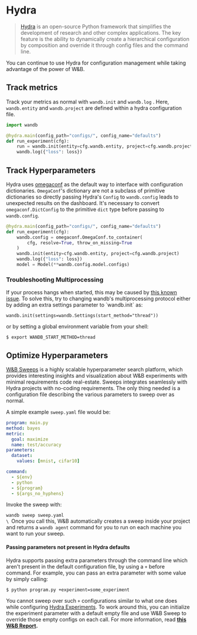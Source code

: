 # Hydra

> [Hydra](https://hydra.cc) is an open-source Python framework that simplifies the development of research and other complex applications. The key feature is the ability to dynamically create a hierarchical configuration by composition and override it through config files and the command line.

You can continue to use Hydra for configuration management while taking advantage of the power of W&B.

## Track metrics

Track your metrics as normal with `wandb.init` and `wandb.log` . Here, `wandb.entity` and `wandb.project` are defined within a hydra configuration file.

```python
import wandb

@hydra.main(config_path="configs/", config_name="defaults")
def run_experiment(cfg):
    run = wandb.init(entity=cfg.wandb.entity, project=cfg.wandb.project)
    wandb.log({"loss": loss})
```

## Track Hyperparameters

Hydra uses [omegaconf](https://omegaconf.readthedocs.io/en/2.1\_branch/) as the default way to interface with configuration dictionaries. `OmegaConf`'s dictionary are not a subclass of primitive dictionaries so directly passing Hydra's `Config` to `wandb.config` leads to unexpected results on the dashboard. It's necessary to convert `omegaconf.DictConfig` to the primitive `dict` type before passing to `wandb.config`.

```python
@hydra.main(config_path="configs/", config_name="defaults")
def run_experiment(cfg):
    wandb.config = omegaconf.OmegaConf.to_container(
        cfg, resolve=True, throw_on_missing=True
    )
    wandb.init(entity=cfg.wandb.entity, project=cfg.wandb.project)
    wandb.log({"loss": loss})
    model = Model(**wandb.config.model.configs)
```

### Troubleshooting Multiprocessing

If your process hangs when started, this may be caused by [this known issue](../../track/log/distributed-training.md). To solve this, try to changing wandb's multiprocessing protocol either by adding an extra settings parameter to \`wandb.init\` as:

```
wandb.init(settings=wandb.Settings(start_method="thread"))
```

or by setting a global environment variable from your shell:

```
$ export WANDB_START_METHOD=thread
```

## Optimize Hyperparameters

[W&B Sweeps](../../sweeps/intro.md) is a highly scalable hyperparameter search platform, which provides interesting insights and visualization about W&B experiments with minimal requirements code real-estate. Sweeps integrates seamlessly with Hydra projects with no-coding requirements. The only thing needed is a configuration file describing the various parameters to sweep over as normal.

A simple example `sweep.yaml` file would be:

```yaml
program: main.py
method: bayes
metric:
  goal: maximize
  name: test/accuracy
parameters:
  dataset:
    values: [mnist, cifar10]

command:
  - ${env}
  - python
  - ${program}
  - ${args_no_hyphens}
```

Invoke the sweep with:

`wandb sweep sweep.yaml`\
``\
``Once you call this, W&B automatically creates a sweep inside your project and returns a `wandb agent` command for you to run on each machine you want to run your sweep.

#### Passing parameters not present in Hydra defaults <a href="#pitfall-3-sweep-passing-parameters-not-present-in-defaults" id="pitfall-3-sweep-passing-parameters-not-present-in-defaults"></a>

Hydra supports passing extra parameters through the command line which aren't present in the default configuration file, by using a `+` before command. For example, you can pass an extra parameter with some value by simply calling:

```
$ python program.py +experiment=some_experiment
```

You cannot sweep over such `+` configurations similar to what one does while configuring [Hydra Experiments](https://hydra.cc/docs/patterns/configuring\_experiments/). To work around this, you can initialize the experiment parameter with a default empty file and use W&B Sweep to override those empty configs on each call. For more information, read [**this W&B Report**](http://wandb.me/hydra)**.**
